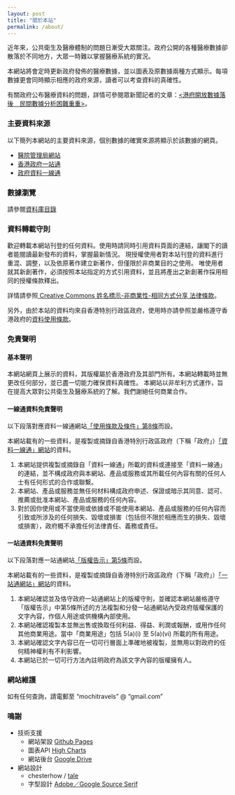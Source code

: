 ```yaml
---
layout: post
title: "關於本站"
permalink: /about/
---
```


近年來，公共衛生及醫療體制的問題日漸受大眾關注。政府公開的各種醫療數據卻散落於不同地方，大眾一時難以掌握醫療系統的實況。

本網站將會定時更新政府發佈的醫療數據，並以圖表及原數據兩種方式顯示。每項數據更會同時顯示相應的政府來源，讀者可以考查資料的真確性。

有關政府公布醫療資料的問題，詳情可參閱眾新聞記者的文章：[<港府開放數據落後　民間數據分析困難重重>](https://www.hkcnews.com/article/6128/%E9%86%AB%E7%99%82-%E9%96%8B%E6%94%BE%E6%95%B8%E6%93%9A-%E9%86%AB%E7%AE%A1%E5%B1%80-6128/%E6%B8%AF%E5%BA%9C%E9%96%8B%E6%94%BE%E6%95%B8%E6%93%9A%E8%90%BD%E5%BE%8C-%E6%B0%91%E9%96%93%E6%95%B8%E6%93%9A%E5%88%86%E6%9E%90%E5%9B%B0%E9%9B%A3%E9%87%8D%E9%87%8D)。

### 主要資料來源

以下簡列本網站的主要資料來源，個別數據的確實來源將顯示於該數據的網頁。

- [醫院管理局網站](http://www.ha.org.hk/visitor/ha_text_index.asp)
- [香港政府一站通](https://www.gov.hk/tc/residents/)
- [政府資料一線通](https://data.gov.hk/)

### 數據瀏覽

請參閱[資料庫目錄](/)

### 資料轉載守則

歡迎轉載本網站刊登的任何資料。使用時請同時引用資料頁面的連結，讓閣下的讀者能閱讀最新發布的資料，掌握最新情況。
現授權使用者對本站刊登的資料進行重混、調整，以及依原著作建立新著作，但僅限於非商業目的之使用。
唯使用者就其新創著作，必須按照本站指定的方式引用資料，並且將產出之新創著作採用相同的授權條款釋出。

詳情請參照[ Creative Commons 姓名標示-非商業性-相同方式分享 法律條款](https://creativecommons.org/licenses/by-nc-sa/4.0/legalcode)。

另外，由於本站的資料均來自香港特別行政區政府，使用時亦請參照並嚴格遵守香港政府的[資料使用條款](https://data.gov.hk/tc/terms-and-conditions)。

### 免責聲明

#### 基本聲明
本網站網頁上展示的資料，其版權屬於香港政府及其部門所有。本網站轉載時並無更改任何部分，並已盡一切能力確保資料真確性。 
本網站以非牟利方式運作，旨在提高大眾對公共衛生及醫療系統的了解。我們謝絕任何商業合作。

#### 一線通資料免責聲明
以下段落對應資料一線通網站[「使用條款及條件」第8條](https://data.gov.hk/tc/terms-and-conditions)而設。

本網站載有的一些資料，是複製或摘錄自香港特別行政區政府（下稱「政府」）[「資料一線通」網站](https://data.gov.hk/)的資料。
1. 本網站提供複製或摘錄自「資料一線通」所載的資料或連接至「資料一線通」的連結，並不構成政府與本網站、產品或服務或其所載任何內容有關的任何人士有任何形式的合作或聯繫。
2. 本網站、產品或服務並無任何材料構成政府申述、保證或暗示其同意、認可、推薦或批准本網站、產品或服務的任何內容。
3. 對於因你使用或不當使用或依據或不能使用本網站、產品或服務的任何內容而引致或所涉及的任何損失、毀壞或損害（包括但不限於相應而生的損失、毀壞或損害），政府概不承擔任何法律責任、義務或責任。

#### 一站通資料免責聲明

以下段落對應一站通網站[「版權告示」第5條](https://www.gov.hk/tc/about/copyright.htm#disclaimer)而設。

本網站載有的一些資料，是複製或摘錄自香港特別行政區政府（下稱「政府」）[「一站通網站」網站](https://www.gov.hk/)的資料。
1. 本網站確認並及恪守政府一站通網站上的版權守則，並確認本網站嚴格遵守「版權告示」中第5條所述的方法複製和分發一站通網站內受政府版權保護的文字內容，作個人用途或供機構內部使用。
2. 本網站確認複製本並無出售或換取任何利益、得益、利潤或報酬，或用作任何其他商業用途。當中「商業用途」包括 5(a)(i) 至 5(a)(vi) 所載的所有用途。
3. 本網站確認文字內容已在一切可行層面上準確地被複製，並無用以對政府的任何精神權利有不利影響。
4. 本網站已於一切可行方法內註明政府為該文字內容的版權擁有人。

### 網站維護
如有任何查詢，請電郵至 “mochitravels” @ “gmail.com”

### 鳴謝
* 技術支援
    * 網站架設 [Github Pages](https://pages.github.com/)
    * 圖表API [High Charts](https://www.highcharts.com/)
    * 網站後台 [Google Drive](https://drive.google.com/drive)
* 網站設計
    * chesterhow / [tale](https://github.com/chesterhow/tale)
    * 字型設計 [Adobe／Google Source Serif](https://typekit.com/)
